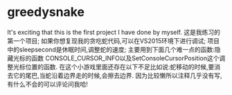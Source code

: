 # greedysnake
It's exciting that this is the first project I have done by myself.
这是我练习的第一个项目;
如果你想复现我的贪吃蛇代码,可以在VS2015环境下进行调试;
项目中的sleepsecond是休眠时间,调整蛇的速度;
主要用到下面几个难一点的函数:隐藏光标的函数 CONSOLE_CURSOR_INFO以及SetConsoleCursorPosition这个调整光标位置的函数.
在这个小游戏里面还存在以下不足比如说:蛇移动的时候,要消去它的尾巴,当蛇沿着边界走的时候,会擦去边界.
因为比较懒所以注释几乎没有写,有什么不会的可以评论问我哈!
